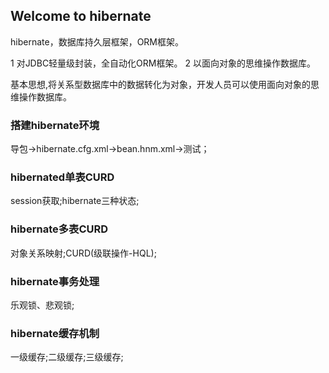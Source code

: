 ## Welcome to hibernate

 hibernate，数据库持久层框架，ORM框架。

1 对JDBC轻量级封装，全自动化ORM框架。 2 以面向对象的思维操作数据库。

基本思想,将关系型数据库中的数据转化为对象，开发人员可以使用面向对象的思维操作数据库。

### 搭建hibernate环境

导包→hibernate.cfg.xml→bean.hnm.xml→测试；

### hibernated单表CURD

session获取;hibernate三种状态;

### hibernate多表CURD

对象关系映射;CURD(级联操作-HQL);

### hibernate事务处理

乐观锁、悲观锁;

### hibernate缓存机制

一级缓存;二级缓存;三级缓存;
